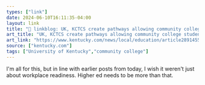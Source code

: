 ```yaml
---
types: ["link"]
date: 2024-06-10T16:11:35-04:00
layout: link
title: "🔗 linkblog: UK, KCTCS create pathways allowing community college students to transfer into UK'"
art_title: "UK, KCTCS create pathways allowing community college students to transfer into UK"
art_link: "https://www.kentucky.com/news/local/education/article289145589.html#storylink=rss"
source: ["kentucky.com"]
tags: ["University of Kentucky","community college"]
---
```

I'm all for this, but in line with earlier posts from today, I wish it weren't just about workplace readiness. Higher ed needs to be more than that.
